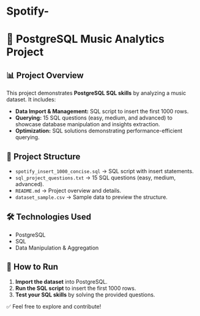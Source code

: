 # Spotify-

# 🎵 PostgreSQL Music Analytics Project

## 📊 Project Overview
This project demonstrates **PostgreSQL SQL skills** by analyzing a music dataset. It includes:
- **Data Import & Management:** SQL script to insert the first 1000 rows.
- **Querying:** 15 SQL questions (easy, medium, and advanced) to showcase database manipulation and insights extraction.
- **Optimization:** SQL solutions demonstrating performance-efficient querying.

## 📁 Project Structure
- `spotify_insert_1000_concise.sql` → SQL script with insert statements.
- `sql_project_questions.txt` → 15 SQL questions (easy, medium, advanced).
- `README.md` → Project overview and details.
- `dataset_sample.csv` → Sample data to preview the structure.

## 🛠️ Technologies Used
- PostgreSQL
- SQL
- Data Manipulation & Aggregation

## 🚀 How to Run
1. **Import the dataset** into PostgreSQL.
2. **Run the SQL script** to insert the first 1000 rows.
3. **Test your SQL skills** by solving the provided questions.

✅ Feel free to explore and contribute!
